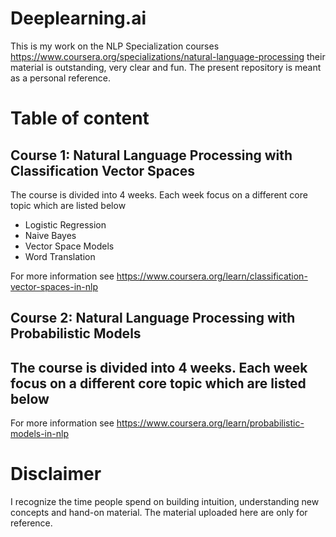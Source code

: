 # Deeplearning.ai
This is my work on the NLP Specialization courses https://www.coursera.org/specializations/natural-language-processing their material is outstanding, very clear and fun. The present repository is meant as a personal reference. 

# Table of content
## Course 1: Natural Language Processing with Classification Vector Spaces
The course is divided into 4 weeks. Each week focus on a different core topic which are listed below 
- Logistic Regression
- Naive Bayes
- Vector Space Models
- Word Translation

For more information see https://www.coursera.org/learn/classification-vector-spaces-in-nlp

## Course 2: Natural Language Processing with Probabilistic Models

The course is divided into 4 weeks. Each week focus on a different core topic which are listed below 
- 

For more information see https://www.coursera.org/learn/probabilistic-models-in-nlp

# Disclaimer
I recognize the time people spend on building intuition, understanding new concepts and hand-on material. The material uploaded here are only for reference.
